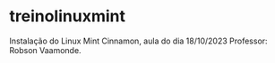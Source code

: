 # treinolinuxmint
Instalação do Linux Mint Cinnamon, aula do dia 18/10/2023 Professor: Robson Vaamonde.
